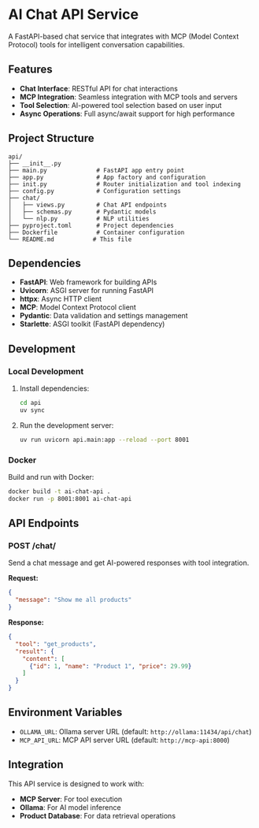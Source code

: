 # AI Chat API Service

A FastAPI-based chat service that integrates with MCP (Model Context Protocol) tools for intelligent conversation capabilities.

## Features

- **Chat Interface**: RESTful API for chat interactions
- **MCP Integration**: Seamless integration with MCP tools and servers
- **Tool Selection**: AI-powered tool selection based on user input
- **Async Operations**: Full async/await support for high performance

## Project Structure

```
api/
├── __init__.py
├── main.py              # FastAPI app entry point
├── app.py               # App factory and configuration
├── init.py              # Router initialization and tool indexing
├── config.py            # Configuration settings
├── chat/
│   ├── views.py         # Chat API endpoints
│   ├── schemas.py       # Pydantic models
│   └── nlp.py           # NLP utilities
├── pyproject.toml       # Project dependencies
├── Dockerfile           # Container configuration
└── README.md           # This file
```

## Dependencies

- **FastAPI**: Web framework for building APIs
- **Uvicorn**: ASGI server for running FastAPI
- **httpx**: Async HTTP client
- **MCP**: Model Context Protocol client
- **Pydantic**: Data validation and settings management
- **Starlette**: ASGI toolkit (FastAPI dependency)

## Development

### Local Development

1. Install dependencies:
   ```bash
   cd api
   uv sync
   ```

2. Run the development server:
   ```bash
   uv run uvicorn api.main:app --reload --port 8001
   ```

### Docker

Build and run with Docker:

```bash
docker build -t ai-chat-api .
docker run -p 8001:8001 ai-chat-api
```

## API Endpoints

### POST /chat/

Send a chat message and get AI-powered responses with tool integration.

**Request:**
```json
{
  "message": "Show me all products"
}
```

**Response:**
```json
{
  "tool": "get_products",
  "result": {
    "content": [
      {"id": 1, "name": "Product 1", "price": 29.99}
    ]
  }
}
```

## Environment Variables

- `OLLAMA_URL`: Ollama server URL (default: `http://ollama:11434/api/chat`)
- `MCP_API_URL`: MCP API server URL (default: `http://mcp-api:8000`)

## Integration

This API service is designed to work with:
- **MCP Server**: For tool execution
- **Ollama**: For AI model inference
- **Product Database**: For data retrieval operations
